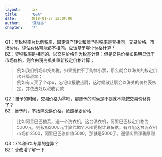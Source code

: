 ```yaml
---
layout: 	tax
title: 		"Q&A"
date: 		2018-01-07 12:00:00
author: 	"龚晓冬"
chapter: 	"7"
---  
```



Q1：契税税率为比例税率，固定资产转让和赠予时税率是否相同，交易价格，市场价格，评估价格可能都不相同，应该基于哪个价格计算？  
BZ：契税税率是相同的，以交易价格作为税基计算；但是交易价格如果明显低于市场价格，则会由税务机关重新核定价格计算；  
>例如我们机场申报关税，如果提供不了购物小票，那么就会以海关的核定价格计算税率；  
>例如有人买了个cpu，忘记申报散热扇，这时候散热扇会以海关的价格表核定，并依法处以税收罚款  

Q2：赠予的时候，交易价格为零吧，那赠予的时候是不是就不能按交易价格算了？  
BZ：赠予时，不按照交易价格，按照核定价格  
> 比如阿里巴巴抽奖，送一个洗衣机。这台洗衣机，阿里巴巴核定价格为5000元，则按照5000元计算代缴个人所得税计算依据。有可能这台洗衣机市场价2500，阿里巴巴说价值5000，那就是5000了。遵循实质课税原则

Q3：3%和6%专票的差异？  
BZ：营改增了解一下  